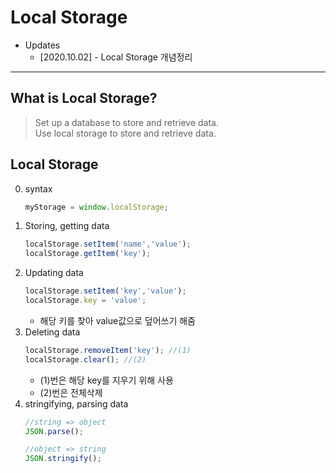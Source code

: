 # Local Storage

- Updates
  - [2020.10.02] - Local Storage 개념정리

---

## What is Local Storage?
> Set up a database to store and retrieve data.  
> Use local storage to store and retrieve data.

## Local Storage
0. syntax   
   ```javascript
   myStorage = window.localStorage;
   ```
1. Storing, getting data
   ```javascript
   localStorage.setItem('name','value');
   localStorage.getItem('key');
   ```
2. Updating data
    ```javascript
   localStorage.setItem('key','value'); 
   localStorage.key = 'value';
   ```
   - 해당 키를 찾아 value값으로 덮어쓰기 해줌 
3. Deleting data
    ```javascript
   localStorage.removeItem('key'); //(1)
   localStorage.clear(); //(2)
   ```
    - (1)번은 해당 key를 지우기 위해 사용
    - (2)번은 전체삭제
4. stringifying, parsing data
    ```javascript
   //string => object
   JSON.parse();

   //object => string
   JSON.stringify();
   ```

